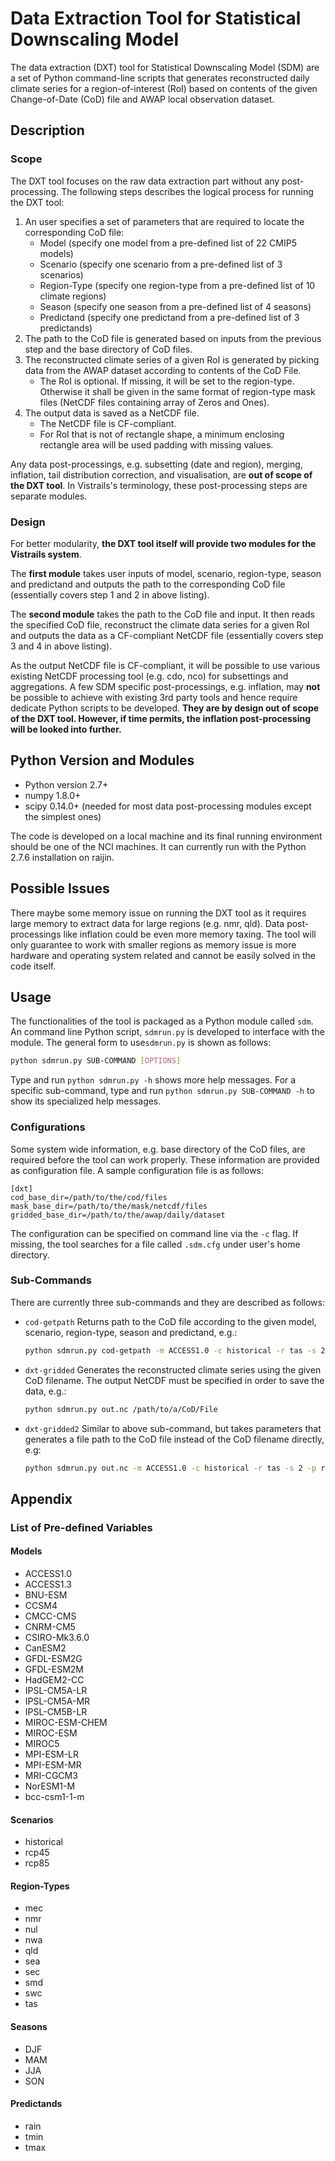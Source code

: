 # Data Extraction Tool for Statistical Downscaling Model

The data extraction (DXT) tool for Statistical Downscaling Model (SDM) are a set
of Python command-line scripts that generates reconstructed daily climate
series for a region-of-interest (RoI) based on contents of the given
Change-of-Date (CoD) file and AWAP local observation dataset. 


## Description 
### Scope
The DXT tool focuses on the raw data extraction part without any
post-processing. The following steps describes the logical process for
running the DXT tool: 

1. An user specifies a set of parameters that are required to locate the corresponding
   CoD file:
    * Model (specify one model from a pre-defined list of 22 CMIP5 models)
    * Scenario (specify one scenario from a pre-defined list of 3 scenarios)
    * Region-Type (specify one region-type from a pre-defined list of 10 climate regions)
    * Season (specify one season from a pre-defined list of 4 seasons)
    * Predictand (specify one predictand from a pre-defined list of 3
      predictands)
2. The path to the CoD file is generated based on inputs from the previous
   step and the base directory of CoD files.
3. The reconstructed climate series of a given RoI is generated by picking data
   from the AWAP dataset according to contents of the CoD File.
    * The RoI is optional. If missing, it will be set to the region-type.
      Otherwise it shall be given in the same format of region-type mask files
      (NetCDF files containing array of Zeros and Ones).
4. The output data is saved as a NetCDF file.
    * The NetCDF file is CF-compliant.
    * For RoI that is not of rectangle shape, a minimum enclosing rectangle
      area will be used padding with missing values.

Any data post-processings, e.g. subsetting (date and region), merging,
inflation, tail distribution correction, and visualisation, are **out of scope
of the DXT tool**. In Vistrails's terminology, these post-processing steps are
separate modules.

### Design
For better modularity, **the DXT tool itself will provide two modules for the
Vistrails system**. 

The **first module** takes user inputs of model, scenario, region-type, season
and predictand and outputs the path to the corresponding CoD file (essentially
covers step 1 and 2 in above listing).

The **second module** takes the path to the CoD file and input. It then reads
the specified CoD file, reconstruct the climate data series for a given RoI and
outputs the data as a CF-compliant NetCDF file (essentially covers step 3 and 4
in above listing).

As the output NetCDF file is CF-compliant, it will be possible to use various
existing NetCDF processing tool (e.g. cdo, nco) for subsettings and
aggregations. A few SDM specific post-processings, e.g. inflation, may **not**
be possible to achieve with existing 3rd party tools and hence require dedicate
Python scripts to be developed. **They are by design out of scope of the DXT tool.
However, if time permits, the inflation post-processing will be looked into
further.**


## Python Version and Modules
* Python version 2.7+ 
* numpy 1.8.0+
* scipy 0.14.0+ (needed for most data post-processing modules except the
  simplest ones)

The code is developed on a local machine and its final running environment
should be one of the NCI machines. It can currently run with the Python 2.7.6
installation on raijin.


## Possible Issues
There maybe some memory issue on running the DXT tool as it requires large
memory to extract data for large regions (e.g. nmr, qld). Data post-processings
like inflation could be even more memory taxing. The tool will only guarantee to
work with smaller regions as memory issue is more hardware and operating system
related and cannot be easily solved in the code itself.


## Usage
The functionalities of the tool is packaged as a Python module called `sdm`. An
command line Python script, `sdmrun.py` is developed to interface with the
module. The general form to use`sdmrun.py` is shown as follows:
```Bash
python sdmrun.py SUB-COMMAND [OPTIONS]
```
Type and run `python sdmrun.py -h` shows more help messages. For a specific
sub-command, type and run `python sdmrun.py SUB-COMMAND -h` to show its
specialized help messages.

### Configurations
Some system wide information, e.g. base directory of the CoD files, are required
before the tool can work properly. These information are provided as
configuration file. A sample configuration file is as follows:
```
[dxt]
cod_base_dir=/path/to/the/cod/files
mask_base_dir=/path/to/the/mask/netcdf/files
gridded_base_dir=/path/to/the/awap/daily/dataset
```
The configuration can be specified on command line via the `-c` flag. If
missing, the tool searches for a file called `.sdm.cfg` under user's home
directory.

### Sub-Commands
There are currently three sub-commands and they are described as follows:

* `cod-getpath`
    Returns path to the CoD file according to the given model, scenario,
    region-type, season and predictand, e.g.: 
    ```Bash
    python sdmrun.py cod-getpath -m ACCESS1.0 -c historical -r tas -s 2 -p rain
    ```

* `dxt-gridded`
    Generates the reconstructed climate series using the given CoD filename. The
    output NetCDF must be specified in order to save the data, e.g.:
    ```Bash
    python sdmrun.py out.nc /path/to/a/CoD/File
    ```

* `dxt-gridded2`
    Similar to above sub-command, but takes parameters that generates a 
    file path to the CoD file instead of the CoD filename directly, e.g:
    ```Bash
    python sdmrun.py out.nc -m ACCESS1.0 -c historical -r tas -s 2 -p rain
    ```


## Appendix
### List of Pre-defined Variables
#### Models
* ACCESS1.0
* ACCESS1.3
* BNU-ESM
* CCSM4
* CMCC-CMS
* CNRM-CM5
* CSIRO-Mk3.6.0
* CanESM2
* GFDL-ESM2G
* GFDL-ESM2M
* HadGEM2-CC
* IPSL-CM5A-LR
* IPSL-CM5A-MR
* IPSL-CM5B-LR
* MIROC-ESM-CHEM
* MIROC-ESM
* MIROC5
* MPI-ESM-LR
* MPI-ESM-MR
* MRI-CGCM3
* NorESM1-M
* bcc-csm1-1-m

#### Scenarios
* historical
* rcp45
* rcp85

#### Region-Types
* mec
* nmr
* nul
* nwa
* qld
* sea
* sec
* smd
* swc
* tas

#### Seasons
* DJF
* MAM
* JJA
* SON

#### Predictands
* rain
* tmin
* tmax


